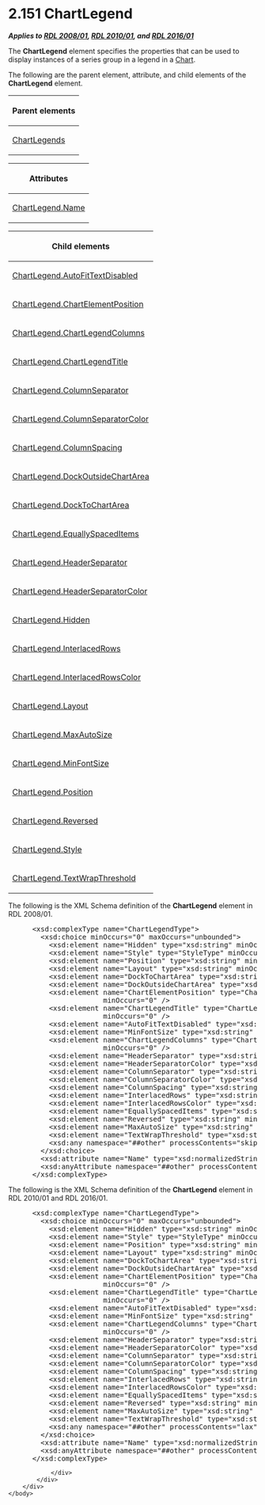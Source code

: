 <html dir="LTR" xmlns:mshelp="http://msdn.microsoft.com/mshelp" xmlns:ddue="http://ddue.schemas.microsoft.com/authoring/2003/5" xmlns:xlink="http://www.w3.org/1999/xlink" xmlns:tool="http://www.microsoft.com/tooltip">
    <head>
        <meta http-equiv="Content-Type" content="text/html; CHARSET=utf-8"></meta>
        <meta name="save" content="history"></meta>
        <title>2.151 ChartLegend</title>
        <xml>
            <mshelp:toctitle title="2.151 ChartLegend"></mshelp:toctitle>
            <mshelp:rltitle title="[MS-RDL]: ChartLegend"></mshelp:rltitle>
            <mshelp:keyword index="A" term="68a0757c-8f1a-42b9-9473-ccedd40029fb"></mshelp:keyword>
            <mshelp:attr name="DCSext.ContentType" value="open specification"></mshelp:attr>
            <mshelp:attr name="AssetID" value="68a0757c-8f1a-42b9-9473-ccedd40029fb"></mshelp:attr>
            <mshelp:attr name="TopicType" value="kbRef"></mshelp:attr>
            <mshelp:attr name="DCSext.Title" value="[MS-RDL]: ChartLegend" />
        </xml>
    </head>
    <body>
        <div id="header">
            <h1 class="heading">2.151 ChartLegend</h1>
        </div>
        <div id="mainSection">
            <div id="mainBody">
                <div id="allHistory" class="saveHistory"></div>
                <div id="sectionSection0" class="section" name="collapseableSection">
                    

<p><b><i>Applies to </i></b><a href="1e855f94-4617-47e4-b89e-0856c6cb420f.html"><b><i>RDL 2008/01</i></b></a><b><i>,
</i></b><a href="3428e690-a348-4ec7-8a6a-8efb42d2cdee.html"><b><i>RDL 2010/01</i></b></a><b><i>,
and </i></b><a href="52ce3983-2bfc-4e72-9359-42aaf5fe4509.html"><b><i>RDL 2016/01</i></b></a></p>

<p>The <b>ChartLegend</b> element specifies the properties that
can be used to display instances of a series group in a legend in a <a href="b0ab5524-7eb2-47a7-a4d3-230f5c8c5526.html">Chart</a>.</p>

<p>The following are the parent element, attribute, and child
elements of the <b>ChartLegend</b> element.</p>

<table>
 <thead>
  <tr>
   <th>
   <p>Parent elements</p>
   </th>
  </tr>
 </thead>
 <tr>
  <td>
  <p><a href="6b125441-0da9-43f3-9517-9199998c8f43.html">ChartLegends</a></p>
  </td>
 </tr>
</table>

<p> </p>

<table>
 <thead>
  <tr>
   <th>
   <p>Attributes</p>
   </th>
  </tr>
 </thead>
 <tr>
  <td>
  <p><a href="db065652-7910-4a61-8bcc-c97161e1fe91.html">ChartLegend.Name</a></p>
  </td>
 </tr>
</table>

<p> </p>

<table>
 <thead>
  <tr>
   <th>
   <p>Child elements</p>
   </th>
  </tr>
 </thead>
 <tr>
  <td>
  <p><a href="ddb7d671-871c-47be-b310-1ed52b557767.html">ChartLegend.AutoFitTextDisabled</a></p>
  </td>
 </tr>
 <tr>
  <td>
  <p><a href="be5ca042-1ff1-4257-aba1-e374fa03f7c7.html">ChartLegend.ChartElementPosition</a></p>
  </td>
 </tr>
 <tr>
  <td>
  <p><a href="db91590f-e4db-42ae-b2b9-b873d9825be8.html">ChartLegend.ChartLegendColumns</a></p>
  </td>
 </tr>
 <tr>
  <td>
  <p><a href="02c75a0b-bec5-4b35-b40d-78fa3493767a.html">ChartLegend.ChartLegendTitle</a></p>
  </td>
 </tr>
 <tr>
  <td>
  <p><a href="7a79cca3-95a8-429c-8536-800ef55a5fe9.html">ChartLegend.ColumnSeparator</a></p>
  </td>
 </tr>
 <tr>
  <td>
  <p><a href="5f53f58d-5bb4-40b1-bf26-102929f09f37.html">ChartLegend.ColumnSeparatorColor</a></p>
  </td>
 </tr>
 <tr>
  <td>
  <p><a href="efa24da3-7283-4c08-bfec-24d1e7817e22.html">ChartLegend.ColumnSpacing</a></p>
  </td>
 </tr>
 <tr>
  <td>
  <p><a href="926c74db-868b-425e-a417-5a7359693733.html">ChartLegend.DockOutsideChartArea</a></p>
  </td>
 </tr>
 <tr>
  <td>
  <p><a href="754097ff-327c-4bc7-a280-3cfdfb060729.html">ChartLegend.DockToChartArea</a></p>
  </td>
 </tr>
 <tr>
  <td>
  <p><a href="f3d43678-f227-4b2e-9a59-822dbc2f9ee6.html">ChartLegend.EquallySpacedItems</a></p>
  </td>
 </tr>
 <tr>
  <td>
  <p><a href="e7f6deaf-c19b-4072-bce2-861cedeae131.html">ChartLegend.HeaderSeparator</a></p>
  </td>
 </tr>
 <tr>
  <td>
  <p><a href="e1e6d447-a173-4c80-b55c-9b80f27b47c8.html">ChartLegend.HeaderSeparatorColor</a></p>
  </td>
 </tr>
 <tr>
  <td>
  <p><a href="ae0a1586-8472-4da8-80d2-47e939969650.html">ChartLegend.Hidden</a></p>
  </td>
 </tr>
 <tr>
  <td>
  <p><a href="348b0718-ec0c-45a8-8662-bc9bbfddbb0f.html">ChartLegend.InterlacedRows</a></p>
  </td>
 </tr>
 <tr>
  <td>
  <p><a href="5a071e79-ced3-4c25-a46b-5991669cafcb.html">ChartLegend.InterlacedRowsColor</a></p>
  </td>
 </tr>
 <tr>
  <td>
  <p><a href="7e8d89ac-50e1-4aaf-b9ec-985f3d03bab9.html">ChartLegend.Layout</a></p>
  </td>
 </tr>
 <tr>
  <td>
  <p><a href="089ca939-66a8-4732-81d4-c280a9c1abcc.html">ChartLegend.MaxAutoSize</a></p>
  </td>
 </tr>
 <tr>
  <td>
  <p><a href="5ef50cb2-bfb9-43b4-96ee-7802ae07571c.html">ChartLegend.MinFontSize</a></p>
  </td>
 </tr>
 <tr>
  <td>
  <p><a href="c06d66d2-8937-40c6-a4b9-5b133b766e4f.html">ChartLegend.Position</a></p>
  </td>
 </tr>
 <tr>
  <td>
  <p><a href="47fa793a-408b-4ea8-bffe-a307b2996e94.html">ChartLegend.Reversed</a></p>
  </td>
 </tr>
 <tr>
  <td>
  <p><a href="6ce85727-fe51-4a15-b26c-04cc070fadc0.html">ChartLegend.Style</a></p>
  </td>
 </tr>
 <tr>
  <td>
  <p><a href="00576f55-ac20-4dcd-be4f-d476d1fd3037.html">ChartLegend.TextWrapThreshold</a></p>
  </td>
 </tr>
</table>

<p>The following is the XML Schema definition of the <b>ChartLegend</b>
element in RDL 2008/01.</p>

<dl>
<dd>
<div><pre> &lt;xsd:complexType name=&quot;ChartLegendType&quot;&gt;
   &lt;xsd:choice minOccurs=&quot;0&quot; maxOccurs=&quot;unbounded&quot;&gt;
     &lt;xsd:element name=&quot;Hidden&quot; type=&quot;xsd:string&quot; minOccurs=&quot;0&quot; /&gt;
     &lt;xsd:element name=&quot;Style&quot; type=&quot;StyleType&quot; minOccurs=&quot;0&quot; /&gt;
     &lt;xsd:element name=&quot;Position&quot; type=&quot;xsd:string&quot; minOccurs=&quot;0&quot; /&gt;
     &lt;xsd:element name=&quot;Layout&quot; type=&quot;xsd:string&quot; minOccurs=&quot;0&quot; /&gt;
     &lt;xsd:element name=&quot;DockToChartArea&quot; type=&quot;xsd:string&quot; minOccurs=&quot;0&quot; /&gt;
     &lt;xsd:element name=&quot;DockOutsideChartArea&quot; type=&quot;xsd:string&quot; minOccurs=&quot;0&quot; /&gt;
     &lt;xsd:element name=&quot;ChartElementPosition&quot; type=&quot;ChartElementPositionType&quot; 
                  minOccurs=&quot;0&quot; /&gt;
     &lt;xsd:element name=&quot;ChartLegendTitle&quot; type=&quot;ChartLegendTitleType&quot; 
                  minOccurs=&quot;0&quot; /&gt;
     &lt;xsd:element name=&quot;AutoFitTextDisabled&quot; type=&quot;xsd:string&quot; minOccurs=&quot;0&quot; /&gt;
     &lt;xsd:element name=&quot;MinFontSize&quot; type=&quot;xsd:string&quot; minOccurs=&quot;0&quot; /&gt;
     &lt;xsd:element name=&quot;ChartLegendColumns&quot; type=&quot;ChartLegendColumnsType&quot; 
                  minOccurs=&quot;0&quot; /&gt;
     &lt;xsd:element name=&quot;HeaderSeparator&quot; type=&quot;xsd:string&quot; minOccurs=&quot;0&quot; /&gt;
     &lt;xsd:element name=&quot;HeaderSeparatorColor&quot; type=&quot;xsd:string&quot; minOccurs=&quot;0&quot; /&gt;
     &lt;xsd:element name=&quot;ColumnSeparator&quot; type=&quot;xsd:string&quot; minOccurs=&quot;0&quot; /&gt;
     &lt;xsd:element name=&quot;ColumnSeparatorColor&quot; type=&quot;xsd:string&quot; minOccurs=&quot;0&quot; /&gt;
     &lt;xsd:element name=&quot;ColumnSpacing&quot; type=&quot;xsd:string&quot; minOccurs=&quot;0&quot; /&gt;
     &lt;xsd:element name=&quot;InterlacedRows&quot; type=&quot;xsd:string&quot; minOccurs=&quot;0&quot; /&gt;
     &lt;xsd:element name=&quot;InterlacedRowsColor&quot; type=&quot;xsd:string&quot; minOccurs=&quot;0&quot; /&gt;
     &lt;xsd:element name=&quot;EquallySpacedItems&quot; type=&quot;xsd:string&quot; minOccurs=&quot;0&quot; /&gt;
     &lt;xsd:element name=&quot;Reversed&quot; type=&quot;xsd:string&quot; minOccurs=&quot;0&quot; /&gt;
     &lt;xsd:element name=&quot;MaxAutoSize&quot; type=&quot;xsd:string&quot; minOccurs=&quot;0&quot; /&gt;
     &lt;xsd:element name=&quot;TextWrapThreshold&quot; type=&quot;xsd:string&quot; minOccurs=&quot;0&quot; /&gt;
     &lt;xsd:any namespace=&quot;##other&quot; processContents=&quot;skip&quot; /&gt;
   &lt;/xsd:choice&gt;
   &lt;xsd:attribute name=&quot;Name&quot; type=&quot;xsd:normalizedString&quot; use=&quot;required&quot; /&gt;
   &lt;xsd:anyAttribute namespace=&quot;##other&quot; processContents=&quot;skip&quot; /&gt;
 &lt;/xsd:complexType&gt;
</pre></div>
</dd></dl>

<p>The following is the XML Schema definition of the <b>ChartLegend</b>
element in RDL 2010/01 and RDL 2016/01.</p>

<dl>
<dd>
<div><pre> &lt;xsd:complexType name=&quot;ChartLegendType&quot;&gt;
   &lt;xsd:choice minOccurs=&quot;0&quot; maxOccurs=&quot;unbounded&quot;&gt;
     &lt;xsd:element name=&quot;Hidden&quot; type=&quot;xsd:string&quot; minOccurs=&quot;0&quot; /&gt;
     &lt;xsd:element name=&quot;Style&quot; type=&quot;StyleType&quot; minOccurs=&quot;0&quot; /&gt;
     &lt;xsd:element name=&quot;Position&quot; type=&quot;xsd:string&quot; minOccurs=&quot;0&quot; /&gt;
     &lt;xsd:element name=&quot;Layout&quot; type=&quot;xsd:string&quot; minOccurs=&quot;0&quot; /&gt;
     &lt;xsd:element name=&quot;DockToChartArea&quot; type=&quot;xsd:string&quot; minOccurs=&quot;0&quot; /&gt;
     &lt;xsd:element name=&quot;DockOutsideChartArea&quot; type=&quot;xsd:string&quot; minOccurs=&quot;0&quot; /&gt;
     &lt;xsd:element name=&quot;ChartElementPosition&quot; type=&quot;ChartElementPositionType&quot; 
                  minOccurs=&quot;0&quot; /&gt;
     &lt;xsd:element name=&quot;ChartLegendTitle&quot; type=&quot;ChartLegendTitleType&quot; 
                  minOccurs=&quot;0&quot; /&gt;
     &lt;xsd:element name=&quot;AutoFitTextDisabled&quot; type=&quot;xsd:string&quot; minOccurs=&quot;0&quot; /&gt;
     &lt;xsd:element name=&quot;MinFontSize&quot; type=&quot;xsd:string&quot; minOccurs=&quot;0&quot; /&gt;
     &lt;xsd:element name=&quot;ChartLegendColumns&quot; type=&quot;ChartLegendColumnsType&quot; 
                  minOccurs=&quot;0&quot; /&gt;
     &lt;xsd:element name=&quot;HeaderSeparator&quot; type=&quot;xsd:string&quot; minOccurs=&quot;0&quot; /&gt;
     &lt;xsd:element name=&quot;HeaderSeparatorColor&quot; type=&quot;xsd:string&quot; minOccurs=&quot;0&quot; /&gt;
     &lt;xsd:element name=&quot;ColumnSeparator&quot; type=&quot;xsd:string&quot; minOccurs=&quot;0&quot; /&gt;
     &lt;xsd:element name=&quot;ColumnSeparatorColor&quot; type=&quot;xsd:string&quot; minOccurs=&quot;0&quot; /&gt;
     &lt;xsd:element name=&quot;ColumnSpacing&quot; type=&quot;xsd:string&quot; minOccurs=&quot;0&quot; /&gt;
     &lt;xsd:element name=&quot;InterlacedRows&quot; type=&quot;xsd:string&quot; minOccurs=&quot;0&quot; /&gt;
     &lt;xsd:element name=&quot;InterlacedRowsColor&quot; type=&quot;xsd:string&quot; minOccurs=&quot;0&quot; /&gt;
     &lt;xsd:element name=&quot;EquallySpacedItems&quot; type=&quot;xsd:string&quot; minOccurs=&quot;0&quot; /&gt;
     &lt;xsd:element name=&quot;Reversed&quot; type=&quot;xsd:string&quot; minOccurs=&quot;0&quot; /&gt;
     &lt;xsd:element name=&quot;MaxAutoSize&quot; type=&quot;xsd:string&quot; minOccurs=&quot;0&quot; /&gt;
     &lt;xsd:element name=&quot;TextWrapThreshold&quot; type=&quot;xsd:string&quot; minOccurs=&quot;0&quot; /&gt;
     &lt;xsd:any namespace=&quot;##other&quot; processContents=&quot;lax&quot; /&gt;
   &lt;/xsd:choice&gt;
   &lt;xsd:attribute name=&quot;Name&quot; type=&quot;xsd:normalizedString&quot; use=&quot;required&quot; /&gt;
   &lt;xsd:anyAttribute namespace=&quot;##other&quot; processContents=&quot;lax&quot; /&gt;
 &lt;/xsd:complexType&gt;
</pre></div>
</dd></dl>


                </div>
            </div>
        </div>
    </body>
</html>